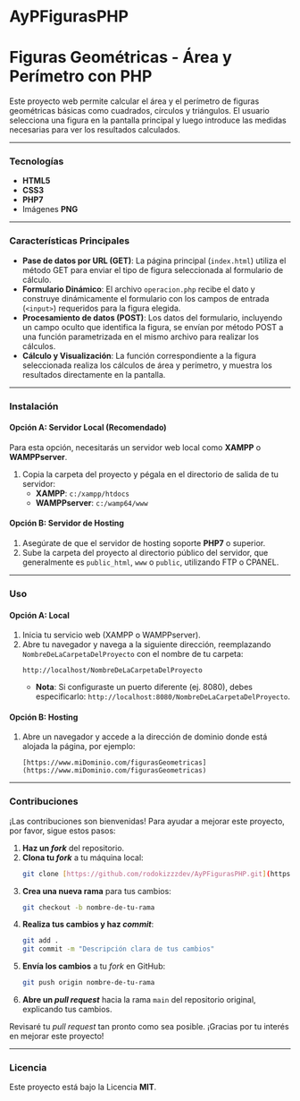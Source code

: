 # AyPFigurasPHP
# Figuras Geométricas - Área y Perímetro con PHP 

Este proyecto web permite calcular el área y el perímetro de figuras geométricas básicas como cuadrados, círculos y triángulos. El usuario selecciona una figura en la pantalla principal y luego introduce las medidas necesarias para ver los resultados calculados.

---

###  Tecnologías

* **HTML5**
* **CSS3**
* **PHP7**
* Imágenes **PNG**

---

###  Características Principales

* **Pase de datos por URL (GET)**: La página principal (`index.html`) utiliza el método GET para enviar el tipo de figura seleccionada al formulario de cálculo.
* **Formulario Dinámico**: El archivo `operacion.php` recibe el dato y construye dinámicamente el formulario con los campos de entrada (`<input>`) requeridos para la figura elegida.
* **Procesamiento de datos (POST)**: Los datos del formulario, incluyendo un campo oculto que identifica la figura, se envían por método POST a una función parametrizada en el mismo archivo para realizar los cálculos.
* **Cálculo y Visualización**: La función correspondiente a la figura seleccionada realiza los cálculos de área y perímetro, y muestra los resultados directamente en la pantalla.

---

###  Instalación

#### Opción A: Servidor Local (Recomendado)

Para esta opción, necesitarás un servidor web local como **XAMPP** o **WAMPPserver**.

1.  Copia la carpeta del proyecto y pégala en el directorio de salida de tu servidor:
    * **XAMPP**: `c:/xampp/htdocs`
    * **WAMPPserver**: `c:/wamp64/www`

#### Opción B: Servidor de Hosting

1.  Asegúrate de que el servidor de hosting soporte **PHP7** o superior.
2.  Sube la carpeta del proyecto al directorio público del servidor, que generalmente es `public_html`, `www` o `public`, utilizando FTP o CPANEL.

---

###  Uso

#### Opción A: Local

1.  Inicia tu servicio web (XAMPP o WAMPPserver).
2.  Abre tu navegador y navega a la siguiente dirección, reemplazando `NombreDeLaCarpetaDelProyecto` con el nombre de tu carpeta:
    ```
    http://localhost/NombreDeLaCarpetaDelProyecto
    ```
    * **Nota**: Si configuraste un puerto diferente (ej. 8080), debes especificarlo: `http://localhost:8080/NombreDeLaCarpetaDelProyecto`.

#### Opción B: Hosting

1.  Abre un navegador y accede a la dirección de dominio donde está alojada la página, por ejemplo:
    ```
    [https://www.miDominio.com/figurasGeometricas](https://www.miDominio.com/figurasGeometricas)
    ```

---

###  Contribuciones

¡Las contribuciones son bienvenidas! Para ayudar a mejorar este proyecto, por favor, sigue estos pasos:

1.  **Haz un *fork*** del repositorio.
2.  **Clona tu *fork*** a tu máquina local:
    ```bash
    git clone [https://github.com/rodokizzzdev/AyPFigurasPHP.git](https://github.com/rodokizzzdev/AyPFigurasPHP.git)
    ```
3.  **Crea una nueva rama** para tus cambios:
    ```bash
    git checkout -b nombre-de-tu-rama
    ```
4.  **Realiza tus cambios y haz *commit***:
    ```bash
    git add .
    git commit -m "Descripción clara de tus cambios"
    ```
5.  **Envía los cambios** a tu *fork* en GitHub:
    ```bash
    git push origin nombre-de-tu-rama
    ```
6.  **Abre un *pull request*** hacia la rama `main` del repositorio original, explicando tus cambios.

Revisaré tu *pull request* tan pronto como sea posible. ¡Gracias por tu interés en mejorar este proyecto!

---

###  Licencia

Este proyecto está bajo la Licencia **MIT**.
